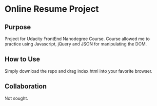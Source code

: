 # Online Resume Project 

## Purpose 

Project for Udacity FrontEnd Nanodegree Course. Course allowed me to practice using Javascript, jQuery and JSON for manipulating the DOM. 

## How to Use

Simply download the repo and drag index.html into your favorite browser. 

## Collaboration

Not sought. 

